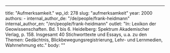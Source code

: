 ---
  title: "Aufmerksamkeit."
  wp_id: 278
  slug: "aufmerksamkeit"
  year: 2000
  authors: 
    - 
      internal_author_de: "/de/people/frank-heidmann"
      internal_author_en: "/en/people/frank-heidmann"
  outlet: "In: Lexikon der Geowissenschaften. Bd. 1 bis 6. Heidelberg: Spektrum Akademischer Verlag, p. 158. Insgesamt 40 Stichworttexte und Essays, u.a. zu den Themen: Gedächtnis, Blickbewegungsregistrierung, Lehr- und Lernmedien, Wahrnehmung etc."
  body: ""
